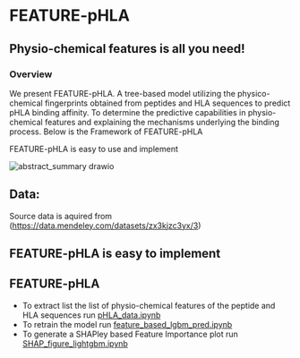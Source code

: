 # FEATURE-pHLA
## Physio-chemical features is all you need!
### Overview
We present FEATURE-pHLA. A tree-based model utilizing the physico-chemical fingerprints obtained from peptides and HLA sequences to predict pHLA binding affinity. To determine the predictive capabilities in physio-chemical features and explaining the mechanisms underlying the binding process. Below is the Framework of FEATURE-pHLA

FEATURE-pHLA is easy to use and implement 

![abstract_summary drawio](https://github.com/hamda-alh/FEATURE-pHLA/assets/152274710/f8d987fb-70c9-4788-81d8-20ac0ae93ed0)
## 

## Data:
Source data is aquired from (https://data.mendeley.com/datasets/zx3kjzc3yx/3) 

## FEATURE-pHLA is easy to implement

## FEATURE-pHLA
 * To extract list the list of physio-chemical features of the peptide and HLA sequences run [pHLA_data.ipynb](Script/pHLA_data.ipynb)
 * To retrain the model run [feature_based_lgbm_pred.ipynb](Script/feature_based_lgbm_pred.ipynb)
 * To generate a SHAPley based Feature Importance plot run [SHAP_figure_lightgbm.ipynb](Script/SHAP_figure_lightgbm.ipynb)

